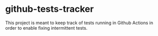 # github-tests-tracker
This project is meant to keep track of tests running in Github Actions in order to enable fixing intermittent tests.
